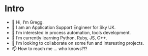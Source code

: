 # Intro

- 👋 Hi, I’m Gregg.
- 💼 I am an Application Support Engineer for Sky UK.
- 👀 I’m interested in process automation, tools development.
- 🌱 I’m currently learning Python, Ruby, JS, C++.
- 💞️ I’m looking to collaborate on some fun and interesting projects.
- 📫 How to reach me ... who knows?!?

<!---
gregg-brown-skyuk/gregg-brown-skyuk is a ✨ special ✨ repository because its `README.md` (this file) appears on your GitHub profile.
You can click the Preview link to take a look at your changes.
--->
